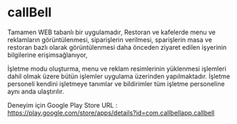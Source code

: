 # callBell

Tamamen WEB tabanlı bir uygulamadır, Restoran ve kafelerde menu ve reklamların görüntülenmesi, siparişlerin verilmesi, 
sparişlerin masa ve restoran bazlı olarak görüntülenmesi daha önceden ziyaret edilen işyerinin bilgilerine erişimsağlanıyor,

İşletme modu oluşturma, menu ve reklam resimlerinin yüklenmesi işlemleri dahil olmak üzere bütün işlemler uygulama üzerinden yapılmaktadır.
İşletme personeli kendini işletmeye tanımlar ve bildirimler tüm işletme personeline aynı anda ulaştırılır.

Deneyim için Google Play Store URL : https://play.google.com/store/apps/details?id=com.callbellapp.callbell



